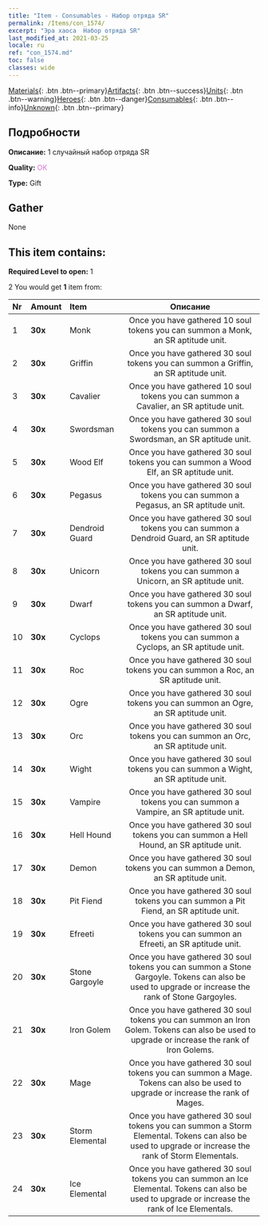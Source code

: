 ```yaml
---
title: "Item - Consumables - Набор отряда SR"
permalink: /Items/con_1574/
excerpt: "Эра хаоса  Набор отряда SR"
last_modified_at: 2021-03-25
locale: ru
ref: "con_1574.md"
toc: false
classes: wide
---
```

 [Materials](/ru/Items/){: .btn .btn--primary}[Artifacts](/ru/Items/Artifacts/){: .btn .btn--success}[Units](/ru/Items/Units/){: .btn .btn--warning}[Heroes](/ru/Items/Heroes/){: .btn .btn--danger}[Consumables](/ru/Items/Consumables/){: .btn .btn--info}[Unknown](/ru/Items/Unknown/){: .btn .btn--primary}

## Подробности
 **Описание:** 1 случайный набор отряда SR

 **Quality:** <span style="color: #DA70D6">OK</span>

 **Type:** Gift

## Gather

  None

## This item contains:

 **Required Level to open:** 1

 2 You would get **1** item  from:

  | Nr | Amount |     Item    | Описание |
  |:---|:-------|:------------|:-----------:|
  | 1 |  **30x** | Monk | Once you have gathered 10 soul tokens you can summon a Monk, an SR aptitude unit.  | 
  | 2 |  **30x** | Griffin | Once you have gathered 30 soul tokens you can summon a Griffin, an SR aptitude unit.  | 
  | 3 |  **30x** | Cavalier  | Once you have gathered 10 soul tokens you can summon a Cavalier, an SR aptitude unit.  | 
  | 4 |  **30x** | Swordsman | Once you have gathered 30 soul tokens you can summon a Swordsman, an SR aptitude unit.  | 
  | 5 |  **30x** | Wood Elf | Once you have gathered 30 soul tokens you can summon a Wood Elf, an SR aptitude unit.  | 
  | 6 |  **30x** | Pegasus | Once you have gathered 30 soul tokens you can summon a Pegasus, an SR aptitude unit.  | 
  | 7 |  **30x** | Dendroid Guard | Once you have gathered 30 soul tokens you can summon a Dendroid Guard, an SR aptitude unit.  | 
  | 8 |  **30x** | Unicorn | Once you have gathered 30 soul tokens you can summon a Unicorn, an SR aptitude unit.  | 
  | 9 |  **30x** | Dwarf | Once you have gathered 30 soul tokens you can summon a Dwarf, an SR aptitude unit.  | 
  | 10 |  **30x** | Cyclops | Once you have gathered 30 soul tokens you can summon a Cyclops, an SR aptitude unit.  | 
  | 11 |  **30x** | Roc | Once you have gathered 30 soul tokens you can summon a Roc, an SR aptitude unit.  | 
  | 12 |  **30x** | Ogre | Once you have gathered 30 soul tokens you can summon an Ogre, an SR aptitude unit.  | 
  | 13 |  **30x** | Orc | Once you have gathered 30 soul tokens you can summon an Orc, an SR aptitude unit.  | 
  | 14 |  **30x** | Wight | Once you have gathered 30 soul tokens you can summon a Wight, an SR aptitude unit.  | 
  | 15 |  **30x** | Vampire | Once you have gathered 30 soul tokens you can summon a Vampire, an SR aptitude unit.  | 
  | 16 |  **30x** | Hell Hound | Once you have gathered 30 soul tokens you can summon a Hell Hound, an SR aptitude unit.  | 
  | 17 |  **30x** | Demon | Once you have gathered 30 soul tokens you can summon a Demon, an SR aptitude unit.  | 
  | 18 |  **30x** | Pit Fiend | Once you have gathered 30 soul tokens you can summon a Pit Fiend, an SR aptitude unit.  | 
  | 19 |  **30x** | Efreeti | Once you have gathered 30 soul tokens you can summon an Efreeti, an SR aptitude unit.  | 
  | 20 |  **30x** | Stone Gargoyle | Once you have gathered 30 soul tokens you can summon a Stone Gargoyle. Tokens can also be used to upgrade or increase the rank of Stone Gargoyles.  | 
  | 21 |  **30x** | Iron Golem | Once you have gathered 30 soul tokens you can summon an Iron Golem. Tokens can also be used to upgrade or increase the rank of Iron Golems.  | 
  | 22 |  **30x** | Mage | Once you have gathered 30 soul tokens you can summon a Mage. Tokens can also be used to upgrade or increase the rank of Mages.  | 
  | 23 |  **30x** | Storm Elemental | Once you have gathered 30 soul tokens you can summon a Storm Elemental. Tokens can also be used to upgrade or increase the rank of Storm Elementals.  | 
  | 24 |  **30x** | Ice Elemental | Once you have gathered 30 soul tokens you can summon an Ice Elemental. Tokens can also be used to upgrade or increase the rank of Ice Elementals.  | 

